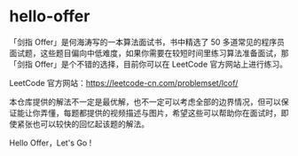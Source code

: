 # hello-offer

「剑指 Offer」是何海涛写的一本算法面试书，书中精选了 50 多道常见的程序员面试题，这些题目偏向中低难度，如果你需要在较短时间里练习算法准备面试，那「剑指 Offer」是个不错的选择，目前你可以在 LeetCode 官方网站上进行练习。

LeetCode 官方网站：https://leetcode-cn.com/problemset/lcof/  

本仓库提供的解法不一定是最优解，也不一定可以考虑全部的边界情况，但可以保证能让你弄懂，每题都提供的视频描述与图片，希望这些可以帮助你在面试时，即使紧张也可以较快的回忆起该题的解法。

Hello Offer，Let's Go !




